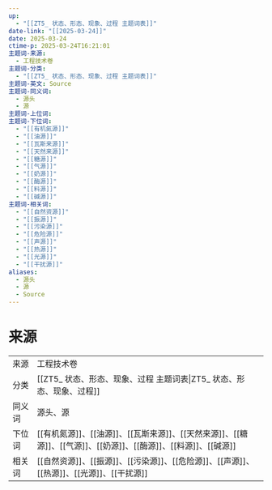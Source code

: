 ```yaml
---
up:
  - "[[ZT5_ 状态、形态、现象、过程 主题词表]]"
date-link: "[[2025-03-24]]"
date: 2025-03-24
ctime-p: 2025-03-24T16:21:01
主题词-来源:
  - 工程技术卷
主题词-分类:
  - "[[ZT5_ 状态、形态、现象、过程 主题词表]]"
主题词-英文: Source
主题词-同义词:
  - 源头
  - 源
主题词-上位词: 
主题词-下位词:
  - "[[有机氮源]]"
  - "[[油源]]"
  - "[[瓦斯来源]]"
  - "[[天然来源]]"
  - "[[糖源]]"
  - "[[气源]]"
  - "[[奶源]]"
  - "[[酶源]]"
  - "[[料源]]"
  - "[[碱源]]"
主题词-相关词:
  - "[[自然资源]]"
  - "[[振源]]"
  - "[[污染源]]"
  - "[[危险源]]"
  - "[[声源]]"
  - "[[热源]]"
  - "[[光源]]"
  - "[[干扰源]]"
aliases:
  - 源头
  - 源
  - Source
---
```


# 来源

| | |
| --- | --- |
| 来源 | 工程技术卷 |
| 分类 | [[ZT5_ 状态、形态、现象、过程 主题词表\|ZT5_ 状态、形态、现象、过程]] |
| 同义词 | 源头、源 |
| 下位词 | [[有机氮源]]、[[油源]]、[[瓦斯来源]]、[[天然来源]]、[[糖源]]、[[气源]]、[[奶源]]、[[酶源]]、[[料源]]、[[碱源]] |
| 相关词 | [[自然资源]]、[[振源]]、[[污染源]]、[[危险源]]、[[声源]]、[[热源]]、[[光源]]、[[干扰源]] |
